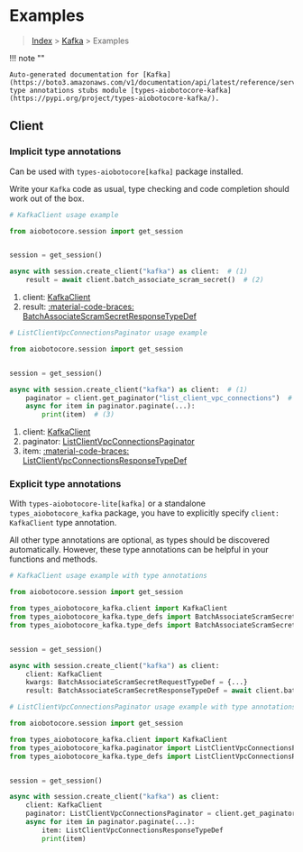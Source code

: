 # Examples

> [Index](../README.md) > [Kafka](./README.md) > Examples

!!! note ""

    Auto-generated documentation for [Kafka](https://boto3.amazonaws.com/v1/documentation/api/latest/reference/services/kafka.html#kafka)
    type annotations stubs module [types-aiobotocore-kafka](https://pypi.org/project/types-aiobotocore-kafka/).

## Client

### Implicit type annotations

Can be used with `types-aiobotocore[kafka]` package installed.

Write your `Kafka` code as usual,
type checking and code completion should work out of the box.



```python
# KafkaClient usage example

from aiobotocore.session import get_session


session = get_session()

async with session.create_client("kafka") as client:  # (1)
    result = await client.batch_associate_scram_secret()  # (2)
```

1. client: [KafkaClient](./client.md)
2. result: [:material-code-braces: BatchAssociateScramSecretResponseTypeDef](./type_defs.md#batchassociatescramsecretresponsetypedef) 



```python
# ListClientVpcConnectionsPaginator usage example

from aiobotocore.session import get_session


session = get_session()

async with session.create_client("kafka") as client:  # (1)
    paginator = client.get_paginator("list_client_vpc_connections")  # (2)
    async for item in paginator.paginate(...):
        print(item)  # (3)
```

1. client: [KafkaClient](./client.md)
2. paginator: [ListClientVpcConnectionsPaginator](./paginators.md#listclientvpcconnectionspaginator)
3. item: [:material-code-braces: ListClientVpcConnectionsResponseTypeDef](./type_defs.md#listclientvpcconnectionsresponsetypedef) 




### Explicit type annotations

With `types-aiobotocore-lite[kafka]`
or a standalone `types_aiobotocore_kafka` package, you have to explicitly specify
`client: KafkaClient` type annotation.

All other type annotations are optional, as types should be discovered automatically.
However, these type annotations can be helpful in your functions and methods.


```python
# KafkaClient usage example with type annotations

from aiobotocore.session import get_session

from types_aiobotocore_kafka.client import KafkaClient
from types_aiobotocore_kafka.type_defs import BatchAssociateScramSecretResponseTypeDef
from types_aiobotocore_kafka.type_defs import BatchAssociateScramSecretRequestTypeDef


session = get_session()

async with session.create_client("kafka") as client:
    client: KafkaClient
    kwargs: BatchAssociateScramSecretRequestTypeDef = {...}
    result: BatchAssociateScramSecretResponseTypeDef = await client.batch_associate_scram_secret(**kwargs)
```



```python
# ListClientVpcConnectionsPaginator usage example with type annotations

from aiobotocore.session import get_session

from types_aiobotocore_kafka.client import KafkaClient
from types_aiobotocore_kafka.paginator import ListClientVpcConnectionsPaginator
from types_aiobotocore_kafka.type_defs import ListClientVpcConnectionsResponseTypeDef


session = get_session()

async with session.create_client("kafka") as client:
    client: KafkaClient
    paginator: ListClientVpcConnectionsPaginator = client.get_paginator("list_client_vpc_connections")
    async for item in paginator.paginate(...):
        item: ListClientVpcConnectionsResponseTypeDef
        print(item)
```


